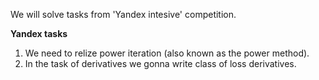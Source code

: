 We will solve tasks from 'Yandex intesive' competition.

**Yandex tasks**
1. We need to relize power iteration (also known as the power method).
2. In the task of derivatives we gonna write class of loss derivatives.
